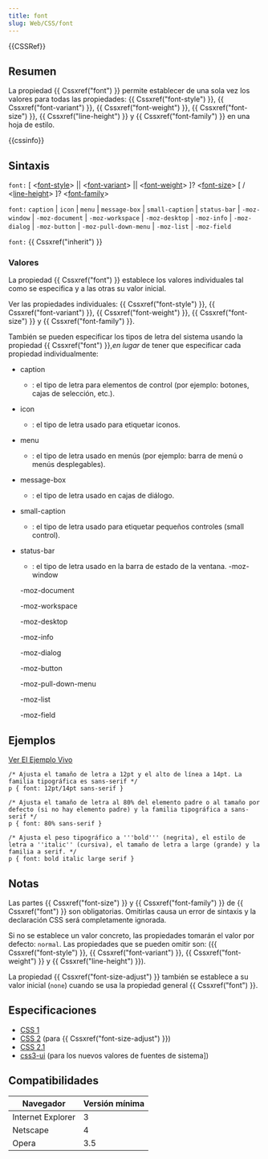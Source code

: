 ```yaml
---
title: font
slug: Web/CSS/font
---
```


{{CSSRef}}

## Resumen

La propiedad {{ Cssxref("font") }} permite establecer de una sola vez los valores para todas las propiedades: {{ Cssxref("font-style") }}, {{ Cssxref("font-variant") }}, {{ Cssxref("font-weight") }}, {{ Cssxref("font-size") }}, {{ Cssxref("line-height") }} y {{ Cssxref("font-family") }} en una hoja de estilo.

{{cssinfo}}

## Sintaxis

`font:` \[ <[font-style](/es/CSS/font-style)> || <[font-variant](/es/CSS/font-variant)> || <[font-weight](/es/CSS/font-weight)> ]? <[font-size](/es/CSS/font-size)> \[ / <[line-height](/es/CSS/line-height)> ]? <[font-family](/es/CSS/font-family)>

`font:` `caption` | `icon` | `menu` | `message-box` | `small-caption` | `status-bar` | `-moz-window` | `-moz-document` | `-moz-workspace` | `-moz-desktop` | `-moz-info` | `-moz-dialog` | `-moz-button` | `-moz-pull-down-menu` | `-moz-list` | `-moz-field`

`font:` {{ Cssxref("inherit") }}

### Valores

La propiedad {{ Cssxref("font") }} establece los valores individuales tal como se especifica y a las otras su valor inicial.

Ver las propiedades individuales: {{ Cssxref("font-style") }}, {{ Cssxref("font-variant") }}, {{ Cssxref("font-weight") }}, {{ Cssxref("font-size") }} y {{ Cssxref("font-family") }}.

También se pueden especificar los tipos de letra del sistema usando la propiedad {{ Cssxref("font") }},_en lugar_ de tener que especificar cada propiedad individualmente:

- caption
  - : el tipo de letra para elementos de control (por ejemplo: botones, cajas de selección, etc.).
- icon
  - : el tipo de letra usado para etiquetar iconos.
- menu
  - : el tipo de letra usado en menús (por ejemplo: barra de menú o menús desplegables).
- message-box
  - : el tipo de letra usado en cajas de diálogo.
- small-caption
  - : el tipo de letra usado para etiquetar pequeños controles (small control).
- status-bar

  - : el tipo de letra usado en la barra de estado de la ventana.
  \-moz-window

  \-moz-document

  \-moz-workspace

  \-moz-desktop

  \-moz-info

  \-moz-dialog

  \-moz-button

  \-moz-pull-down-menu

  \-moz-list

  \-moz-field

## Ejemplos

[Ver El Ejemplo Vivo](/samples/cssref/font.html)

```
/* Ajusta el tamaño de letra a 12pt y el alto de línea a 14pt. La familia tipográfica es sans-serif */
p { font: 12pt/14pt sans-serif }
```

```
/* Ajusta el tamaño de letra al 80% del elemento padre o al tamaño por defecto (si no hay elemento padre) y la familia tipográfica a sans-serif */
p { font: 80% sans-serif }
```

```
/* Ajusta el peso tipográfico a '''bold''' (negrita), el estilo de letra a ''italic'' (cursiva), el tamaño de letra a large (grande) y la familia a serif. */
p { font: bold italic large serif }
```

## Notas

Las partes {{ Cssxref("font-size") }} y {{ Cssxref("font-family") }} de {{ Cssxref("font") }} son obligatorias. Omitirlas causa un error de sintaxis y la declaración CSS será completamente ignorada.

Si no se establece un valor concreto, las propiedades tomarán el valor por defecto: `normal`. Las propiedades que se pueden omitir son: ({{ Cssxref("font-style") }}, {{ Cssxref("font-variant") }}, {{ Cssxref("font-weight") }} y {{ Cssxref("line-height") }}).

La propiedad {{ Cssxref("font-size-adjust") }} también se establece a su valor inicial (`none`) cuando se usa la propiedad general {{ Cssxref("font") }}.

## Especificaciones

- [CSS 1](http://www.w3.org/TR/CSS1#font)
- [CSS 2](http://www.w3.org/TR/1998/REC-CSS2-19980512/fonts.html#propdef-font) (para {{ Cssxref("font-size-adjust") }})
- [CSS 2.1](http://www.w3.org/TR/CSS21/fonts.html#propdef-font)
- [css3-ui](http://www.w3.org/TR/css3-ui/#font) (para los nuevos valores de fuentes de sistema])

## Compatibilidades

| Navegador         | Versión mínima |
| ----------------- | -------------- |
| Internet Explorer | 3              |
| Netscape          | 4              |
| Opera             | 3.5            |
